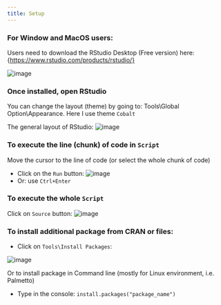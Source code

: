 ```yaml
---
title: Setup
---
```


### For Window and MacOS users:

Users need to download the RStudio Desktop (Free version) here:
{https://www.rstudio.com/products/rstudio/}

![image](https://user-images.githubusercontent.com/43855029/114041384-83beec80-9852-11eb-8d7d-b111fc072a43.png)

### Once installed, open RStudio
You can change the layout (theme) by going to: Tools\Global Option\Appearance. Here I use theme `Cobalt`

The general layout of RStudio:
![image](https://user-images.githubusercontent.com/43855029/114042725-ad2c4800-9853-11eb-87c8-a49797e33a35.png)

### To execute the line (chunk) of code in `Script`
Move the cursor to the line of code (or select the whole chunk of code) 
- Click on the `Run` button: ![image](https://user-images.githubusercontent.com/43855029/114042905-d8169c00-9853-11eb-9e65-1f51ca472bd4.png)
- Or: use `Ctrl+Enter`

### To execute the whole `Script`
Click on `Source` button: ![image](https://user-images.githubusercontent.com/43855029/114043237-1c09a100-9854-11eb-938c-1fc987ae0c96.png)

### To install additional package from CRAN or files:
- Click on `Tools\Install Packages`:

![image](https://user-images.githubusercontent.com/43855029/114043981-c5509700-9854-11eb-94db-4d10466e3b2e.png)

Or to install package in Command line (mostly for Linux environment, i.e. Palmetto)
- Type in the console: `install.packages("package_name")`
